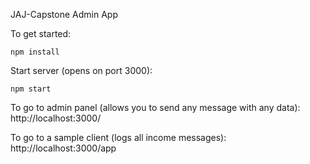 JAJ-Capstone Admin App

To get started:

```
npm install
```

Start server (opens on port 3000):
```
npm start
```

To go to admin panel (allows you to send any message with any data):
http://localhost:3000/

To go to a sample client (logs all income messages):
http://localhost:3000/app
